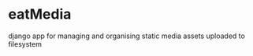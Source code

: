 eatMedia
========

django app for managing and organising static media assets uploaded to filesystem